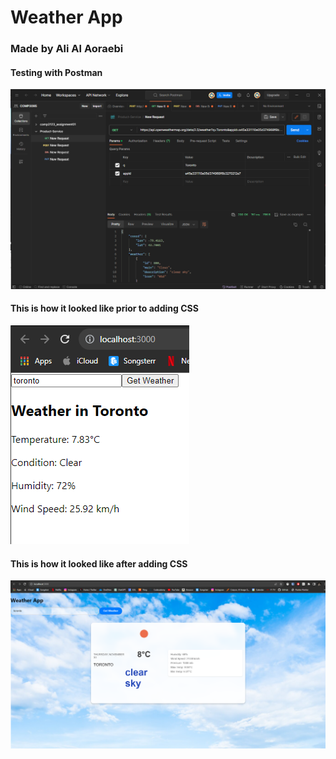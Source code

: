 
# Weather App

### Made by Ali Al Aoraebi

#### Testing with Postman
![Image description](./postman.png)

#### This is how it looked like prior to adding CSS
![Image description](./pre-css.png)

#### This is how it looked like after adding CSS

![Image description](./post-css.png)





